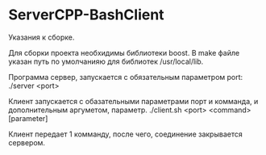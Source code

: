 # ServerCPP-BashClient

Указания к сборке.

Для сборки проекта необхидимы библиотеки boost.
В make файле указан путь по умолчанияю для библиотек /usr/local/lib.

Программа сервер, запускается с обязательным параметром port:
./server &lt;port&gt;

Клиент запускается с обазательными параметрами порт и комманда, и дополнительным аргуметом, параметр.
./client.sh &lt;port&gt; &lt;command&gt; [parameter]

Клиент передает 1 комманду, после чего, соединение закрывается сервером.
